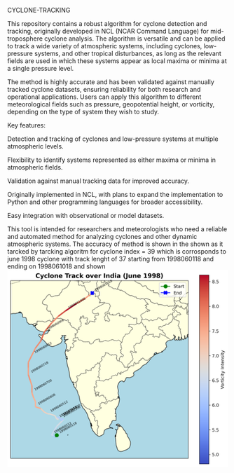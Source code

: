 CYCLONE-TRACKING

This repository contains a robust algorithm for cyclone detection and tracking, originally developed in NCL (NCAR Command Language) for mid-troposphere cyclone analysis. The algorithm is versatile and can be applied to track a wide variety of atmospheric systems, including cyclones, low-pressure systems, and other tropical disturbances, as long as the relevant fields are used in which these systems appear as local maxima or minima at a single pressure level.

The method is highly accurate and has been validated against manually tracked cyclone datasets, ensuring reliability for both research and operational applications. Users can apply this algorithm to different meteorological fields such as pressure, geopotential height, or vorticity, depending on the type of system they wish to study.

Key features:

Detection and tracking of cyclones and low-pressure systems at multiple atmospheric levels.

Flexibility to identify systems represented as either maxima or minima in atmospheric fields.

Validation against manual tracking data for improved accuracy.

Originally implemented in NCL, with plans to expand the implementation to Python and other programming languages for broader accessibility.

Easy integration with observational or model datasets.

This tool is intended for researchers and meteorologists who need a reliable and automated method for analyzing cyclones and other dynamic atmospheric systems.
The accuracy of method is shown in the shown as it tarcked by tarcking algoritm for cyclone index = 39 which is corrosponds to june 1998 cyclone with track lenght of 37 starting from 1998060118 and ending on 1998061018 and shown ![Cyclone Track with Vorticity](figures/cyclone_track_labeled.png)
 

